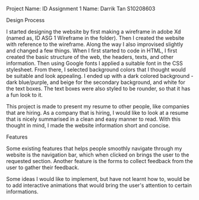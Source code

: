 Project Name: ID Assignment 1
Name: Darrik Tan  S10208603

Design Process

I started designing the website by first making a wireframe in adobe Xd (named as, ID ASG 1 Wireframe in the folder). Then I created the website with reference to the wireframe. Along the way I also improvised slightly and changed a few things. When I first started to code in HTML, I first created the basic structure of the web, the headers, texts, and other information. Then using Google fonts I applied a suitable font in the CSS stylesheet. From there, I selected background colors that I thought would be suitable and look appealing. I ended up with a dark colored background - dark blue/purple, and beige for the secondary background, and white for the text boxes. The text boxes were also styled to be rounder, so that it has a fun look to it.

This project is made to present my resume to other people, like companies that are hiring. As a company that is hiring, I would like to look at a resume that is nicely summarised in a clean and easy manner to read. With this thought in mind, I made the website information short and concise.


Features

Some existing features that helps people smoothly navigate through my website is the navigation bar, which when clicked on brings the user to the requested section.
Another feature is the forms to collect feedback from the user to gather their feedback.

Some ideas I would like to implement, but have not learnt how to, would be to add interactive animations that would bring the user's attention to certain informations.

